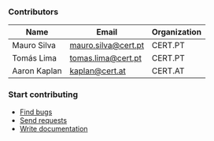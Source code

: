 ### Contributors

|Name|Email|Organization|
|--------|---|-----------|
|Mauro Silva|mauro.silva@cert.pt|CERT.PT|
|Tomás Lima|tomas.lima@cert.pt|CERT.PT|
|Aaron Kaplan|kaplan@cert.at|CERT.AT|

### Start contributing

* [Find bugs](https://github.com/certtools/intelmq-control-platform/issues)
* [Send requests](https://github.com/certtools/intelmq-control-platform/issues)
* [Write documentation](https://github.com/certtools/intelmq-control-platform/tree/master/docs)
